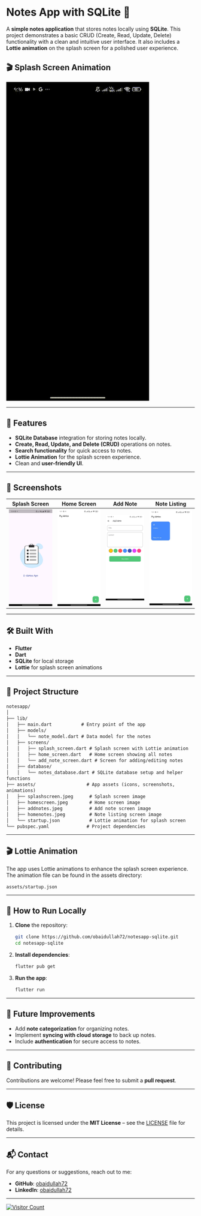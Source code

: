 # Notes App with SQLite 📝

A **simple notes application** that stores notes locally using **SQLite**. This project demonstrates a basic CRUD (Create, Read, Update, Delete) functionality with a clean and intuitive user interface. It also includes a **Lottie animation** on the splash screen for a polished user experience.

## 🎬 Splash Screen Animation

![Splash Screen Animation](assets/splashscreen.gif)

---

## 🚀 Features
- **SQLite Database** integration for storing notes locally.
- **Create, Read, Update, and Delete (CRUD)** operations on notes.
- **Search functionality** for quick access to notes.
- **Lottie Animation** for the splash screen experience.
- Clean and **user-friendly UI**.

---

## 📸 Screenshots

| Splash Screen      | Home Screen       | Add Note       | Note Listing    |
|--------------------|-------------------|----------------|-----------------|
| ![Splash Screen](assets/splashscreen.jpeg) | ![Home Screen](assets/homescreen.jpeg) | ![Add Note](assets/addnotes.jpeg) | ![Home Notes](assets/homenotes.jpeg) |

---

## 🛠️ Built With
- **Flutter**  
- **Dart**  
- **SQLite** for local storage  
- **Lottie** for splash screen animations  

---

## 📂 Project Structure
```plaintext
notesapp/
│
├── lib/
│   ├── main.dart           # Entry point of the app
│   ├── models/
│   │   └── note_model.dart # Data model for the notes
│   ├── screens/
│   │   ├── splash_screen.dart # Splash screen with Lottie animation
│   │   ├── home_screen.dart   # Home screen showing all notes
│   │   └── add_note_screen.dart # Screen for adding/editing notes
│   ├── database/
│   │   └── notes_database.dart # SQLite database setup and helper functions
├── assets/                   # App assets (icons, screenshots, animations)
│   ├── splashscreen.jpeg      # Splash screen image
│   ├── homescreen.jpeg        # Home screen image
│   ├── addnotes.jpeg          # Add note screen image
│   ├── homenotes.jpeg         # Note listing screen image
│   └── startup.json           # Lottie animation for splash screen
└── pubspec.yaml              # Project dependencies
```

---

## 🎬 Lottie Animation

The app uses Lottie animations to enhance the splash screen experience. The animation file can be found in the assets directory:

```plaintext
assets/startup.json
```

---

## 🚀 How to Run Locally
1. **Clone** the repository:
   ```bash
   git clone https://github.com/obaidullah72/notesapp-sqlite.git
   cd notesapp-sqlite
   ```

2. **Install dependencies**:
   ```bash
   flutter pub get
   ```

3. **Run the app**:
   ```bash
   flutter run
   ```

---

## 🌟 Future Improvements
- Add **note categorization** for organizing notes.
- Implement **syncing with cloud storage** to back up notes.
- Include **authentication** for secure access to notes.

---

## 🤝 Contributing
Contributions are welcome! Please feel free to submit a **pull request**.

---

## 🛡️ License
This project is licensed under the **MIT License** – see the [LICENSE](LICENSE) file for details.

---

## 📬 Contact
For any questions or suggestions, reach out to me:

- **GitHub**: [obaidullah72](https://github.com/obaidullah72/)
- **LinkedIn**: [obaidullah72](https://www.linkedin.com/in/obaidullah72/)

---

[![Visitor Count](https://visitcount.itsvg.in/api?id=obaidullah72&label=Profile%20Views&color=1&icon=5&pretty=true)](https://visitcount.itsvg.in)
